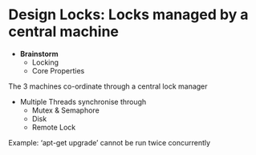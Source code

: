 # Design Locks: Locks managed by a central machine

- **Brainstorm**
  - Locking
  - Core Properties

The 3 machines co-ordinate through a central lock manager

- Multiple Threads synchronise through
  - Mutex & Semaphore
  - Disk
  - Remote Lock

Example: ‘apt-get upgrade’ cannot be run twice concurrently
